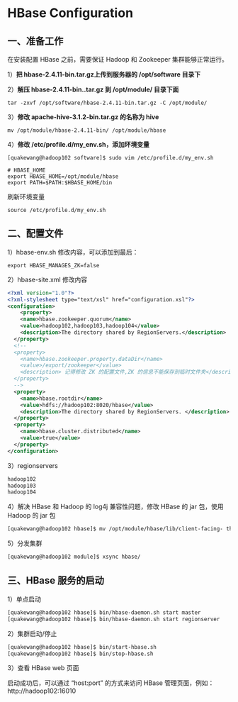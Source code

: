 # HBase Configuration

## 一、准备工作

在安装配置 HBase 之前，需要保证 Hadoop 和 Zookeeper 集群能够正常运行。

1）**把 hbase-2.4.11-bin.tar.gz上传到服务器的 /opt/software 目录下**

2）**解压 hbase-2.4.11-bin..tar.gz 到 /opt/module/ 目录下面**

`tar -zxvf /opt/software/hbase-2.4.11-bin.tar.gz -C /opt/module/`

3）**修改 apache-hive-3.1.2-bin.tar.gz 的名称为 hive**

`mv /opt/module/hbase-2.4.11-bin/ /opt/module/hbase`

4）**修改 /etc/profile.d/my_env.sh，添加环境变量**

```shell
[quakewang@hadoop102 software]$ sudo vim /etc/profile.d/my_env.sh

# HBASE_HOME
export HBASE_HOME=/opt/module/hbase
export PATH=$PATH:$HBASE_HOME/bin
```

刷新环境变量

```
source /etc/profile.d/my_env.sh
```

## 二、配置文件

1）hbase-env.sh 修改内容，可以添加到最后：

`export HBASE_MANAGES_ZK=false`

2）hbase-site.xml 修改内容

```xml
<?xml version="1.0"?>
<?xml-stylesheet type="text/xsl" href="configuration.xsl"?>
<configuration>
	<property> 
  	<name>hbase.zookeeper.quorum</name>
    <value>hadoop102,hadoop103,hadoop104</value>
    <description>The directory shared by RegionServers.</description>
  </property>
  <!--
  <property>
    <name>hbase.zookeeper.property.dataDir</name>
    <value>/export/zookeeper</value>
    <description> 记得修改 ZK 的配置文件,ZK 的信息不能保存到临时文件夹</description>
  </property>
  -->
  <property>
    <name>hbase.rootdir</name>
    <value>hdfs://hadoop102:8020/hbase</value>
    <description>The directory shared by RegionServers. </description>
  </property>
  <property>
    <name>hbase.cluster.distributed</name>
    <value>true</value>
  </property>
</configuration>
```

3）regionservers

```txt
hadoop102
hadoop103
hadoop104
```

4）解决 HBase 和 Hadoop 的 log4j 兼容性问题，修改 HBase 的 jar 包，使用 Hadoop 的 jar 包

```sh
[quakewang@hadoop102 hbase]$ mv /opt/module/hbase/lib/client-facing- thirdparty/slf4j-reload4j-1.7.33.jar /opt/module/hbase/lib/client- facing-thirdparty/slf4j-reload4j-1.7.33.jar.bak
```

5）分发集群

```sh
[quakewang@hadoop102 module]$ xsync hbase/
```

## 三、HBase 服务的启动

1）单点启动

```sh
[quakewang@hadoop102 hbase]$ bin/hbase-daemon.sh start master 
[quakewang@hadoop102 hbase]$ bin/hbase-daemon.sh start regionserver
```

2）集群启动/停止

```sh
[quakewang@hadoop102 hbase]$ bin/start-hbase.sh
[quakewang@hadoop102 hbase]$ bin/stop-hbase.sh
```

3）查看 HBase web 页面

启动成功后，可以通过 “host:port” 的方式来访问 HBase 管理页面，例如：http://hadoop102:16010